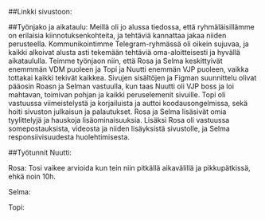 ##Linkki sivustoon:

##Työnjako ja aikataulu:
Meillä oli jo alussa tiedossa, että ryhmäläisillämme on erilaisia kiinnotuksenkohteita, ja tehtäviä kannattaa jakaa niiden perusteella. Kommunikointimme Telegram-ryhmässä oli 
oikein sujuvaa, ja kaikki alkoivat alusta asti tekemään tehtäviä oma-aloitteisesti ja hyvällä aikataululla. Teimme työnjaon niin, että Rosa ja Selma keskittyivät enemmmän VDM 
puoleen ja Topi ja Nuutti enemmän VJP puoleen, vaikka tottakai kaikki tekivät kaikkea. Sivujen sisältöjen ja Figman suunnittelu olivat pääosin Roasn ja Selman 
vastuulla, kun taas Nuutti oli VJP boss ja loi mahtavan, toimivan pohjan ja kaikki peruselemenit sivuille. Topi oli vastuussa viimeistelystä ja korjailuista ja auttoi
koodausongelmissa, sekä hoiti sivuston julkaisun ja palautukset. Rosa ja Selma lisäsivät omia tyylittelyjä ja hauskoja lisäominaisuuksia. Lisäksi Rosa oli vastuussa 
somepostauksista, videosta ja niiden lisäyksistä sivustolle, ja Selma responsiivisuudesta huolehtimisesta. 

##Työtunnit
Nuutti:

Rosa:
Tosi vaikee arvioida kun tein niin pitkällä aikavälillä ja pikkupätkissä, ehkä noin 10h. 

Selma:

Topi:

